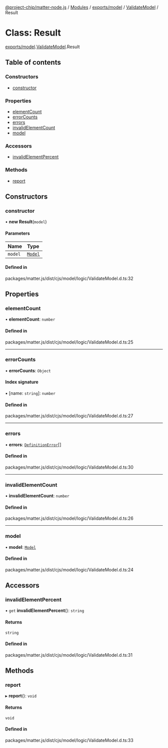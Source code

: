 [@project-chip/matter-node.js](../README.md) / [Modules](../modules.md) / [exports/model](../modules/exports_model.md) / [ValidateModel](../modules/exports_model.ValidateModel.md) / Result

# Class: Result

[exports/model](../modules/exports_model.md).[ValidateModel](../modules/exports_model.ValidateModel.md).Result

## Table of contents

### Constructors

- [constructor](exports_model.ValidateModel.Result.md#constructor)

### Properties

- [elementCount](exports_model.ValidateModel.Result.md#elementcount)
- [errorCounts](exports_model.ValidateModel.Result.md#errorcounts)
- [errors](exports_model.ValidateModel.Result.md#errors)
- [invalidElementCount](exports_model.ValidateModel.Result.md#invalidelementcount)
- [model](exports_model.ValidateModel.Result.md#model)

### Accessors

- [invalidElementPercent](exports_model.ValidateModel.Result.md#invalidelementpercent)

### Methods

- [report](exports_model.ValidateModel.Result.md#report)

## Constructors

### constructor

• **new Result**(`model`)

#### Parameters

| Name | Type |
| :------ | :------ |
| `model` | [`Model`](exports_model.Model-1.md) |

#### Defined in

packages/matter.js/dist/cjs/model/logic/ValidateModel.d.ts:32

## Properties

### elementCount

• **elementCount**: `number`

#### Defined in

packages/matter.js/dist/cjs/model/logic/ValidateModel.d.ts:25

___

### errorCounts

• **errorCounts**: `Object`

#### Index signature

▪ [name: `string`]: `number`

#### Defined in

packages/matter.js/dist/cjs/model/logic/ValidateModel.d.ts:27

___

### errors

• **errors**: [`DefinitionError`](../modules/exports_model.md#definitionerror)[]

#### Defined in

packages/matter.js/dist/cjs/model/logic/ValidateModel.d.ts:30

___

### invalidElementCount

• **invalidElementCount**: `number`

#### Defined in

packages/matter.js/dist/cjs/model/logic/ValidateModel.d.ts:26

___

### model

• **model**: [`Model`](exports_model.Model-1.md)

#### Defined in

packages/matter.js/dist/cjs/model/logic/ValidateModel.d.ts:24

## Accessors

### invalidElementPercent

• `get` **invalidElementPercent**(): `string`

#### Returns

`string`

#### Defined in

packages/matter.js/dist/cjs/model/logic/ValidateModel.d.ts:31

## Methods

### report

▸ **report**(): `void`

#### Returns

`void`

#### Defined in

packages/matter.js/dist/cjs/model/logic/ValidateModel.d.ts:33
